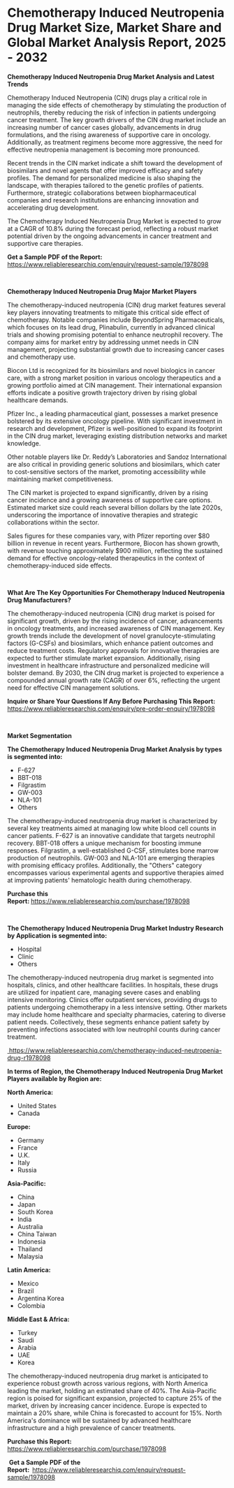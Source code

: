 <p><h1>Chemotherapy Induced Neutropenia Drug Market Size, Market Share and Global Market Analysis Report, 2025 - 2032</h1></p><p><strong>Chemotherapy Induced Neutropenia Drug Market Analysis and Latest Trends</strong></p>
<p><p>Chemotherapy Induced Neutropenia (CIN) drugs play a critical role in managing the side effects of chemotherapy by stimulating the production of neutrophils, thereby reducing the risk of infection in patients undergoing cancer treatment. The key growth drivers of the CIN drug market include an increasing number of cancer cases globally, advancements in drug formulations, and the rising awareness of supportive care in oncology. Additionally, as treatment regimens become more aggressive, the need for effective neutropenia management is becoming more pronounced.</p><p>Recent trends in the CIN market indicate a shift toward the development of biosimilars and novel agents that offer improved efficacy and safety profiles. The demand for personalized medicine is also shaping the landscape, with therapies tailored to the genetic profiles of patients. Furthermore, strategic collaborations between biopharmaceutical companies and research institutions are enhancing innovation and accelerating drug development.</p><p>The Chemotherapy Induced Neutropenia Drug Market is expected to grow at a CAGR of 10.8% during the forecast period, reflecting a robust market potential driven by the ongoing advancements in cancer treatment and supportive care therapies.</p></p>
<p><strong>Get a Sample PDF of the Report:&nbsp;</strong> <a href="https://www.reliableresearchiq.com/enquiry/request-sample/1978098?utm_campaign=2318&utm_medium=2&utm_source=Github&utm_content=ia&utm_term=19042025&utm_id=chemotherapy-induced-neutropenia-drug">https://www.reliableresearchiq.com/enquiry/request-sample/1978098</a></p>
<p>&nbsp;</p>
<p><strong>Chemotherapy Induced Neutropenia Drug Major Market Players</strong></p>
<p><p>The chemotherapy-induced neutropenia (CIN) drug market features several key players innovating treatments to mitigate this critical side effect of chemotherapy. Notable companies include BeyondSpring Pharmaceuticals, which focuses on its lead drug, Plinabulin, currently in advanced clinical trials and showing promising potential to enhance neutrophil recovery. The company aims for market entry by addressing unmet needs in CIN management, projecting substantial growth due to increasing cancer cases and chemotherapy use.</p><p>Biocon Ltd is recognized for its biosimilars and novel biologics in cancer care, with a strong market position in various oncology therapeutics and a growing portfolio aimed at CIN management. Their international expansion efforts indicate a positive growth trajectory driven by rising global healthcare demands.</p><p>Pfizer Inc., a leading pharmaceutical giant, possesses a market presence bolstered by its extensive oncology pipeline. With significant investment in research and development, Pfizer is well-positioned to expand its footprint in the CIN drug market, leveraging existing distribution networks and market knowledge.</p><p>Other notable players like Dr. Reddy’s Laboratories and Sandoz International are also critical in providing generic solutions and biosimilars, which cater to cost-sensitive sectors of the market, promoting accessibility while maintaining market competitiveness.</p><p>The CIN market is projected to expand significantly, driven by a rising cancer incidence and a growing awareness of supportive care options. Estimated market size could reach several billion dollars by the late 2020s, underscoring the importance of innovative therapies and strategic collaborations within the sector.</p><p>Sales figures for these companies vary, with Pfizer reporting over $80 billion in revenue in recent years. Furthermore, Biocon has shown growth, with revenue touching approximately $900 million, reflecting the sustained demand for effective oncology-related therapeutics in the context of chemotherapy-induced side effects.</p></p>
<p>&nbsp;</p>
<p><strong>What Are The Key Opportunities For Chemotherapy Induced Neutropenia Drug Manufacturers?</strong></p>
<p><p>The chemotherapy-induced neutropenia (CIN) drug market is poised for significant growth, driven by the rising incidence of cancer, advancements in oncology treatments, and increased awareness of CIN management. Key growth trends include the development of novel granulocyte-stimulating factors (G-CSFs) and biosimilars, which enhance patient outcomes and reduce treatment costs. Regulatory approvals for innovative therapies are expected to further stimulate market expansion. Additionally, rising investment in healthcare infrastructure and personalized medicine will bolster demand. By 2030, the CIN drug market is projected to experience a compounded annual growth rate (CAGR) of over 6%, reflecting the urgent need for effective CIN management solutions.</p></p>
<p><strong>Inquire or Share Your Questions If Any Before Purchasing This Report:</strong> <a href="https://www.reliableresearchiq.com/enquiry/pre-order-enquiry/1978098?utm_campaign=2318&utm_medium=2&utm_source=Github&utm_content=ia&utm_term=19042025&utm_id=chemotherapy-induced-neutropenia-drug">https://www.reliableresearchiq.com/enquiry/pre-order-enquiry/1978098</a></p>
<p>&nbsp;</p>
<p><strong>Market Segmentation</strong></p>
<p><strong>The Chemotherapy Induced Neutropenia Drug Market Analysis by types is segmented into:</strong></p>
<p><ul><li>F-627</li><li>BBT-018</li><li>Filgrastim</li><li>GW-003</li><li>NLA-101</li><li>Others</li></ul></p>
<p><p>The chemotherapy-induced neutropenia drug market is characterized by several key treatments aimed at managing low white blood cell counts in cancer patients. F-627 is an innovative candidate that targets neutrophil recovery. BBT-018 offers a unique mechanism for boosting immune responses. Filgrastim, a well-established G-CSF, stimulates bone marrow production of neutrophils. GW-003 and NLA-101 are emerging therapies with promising efficacy profiles. Additionally, the "Others" category encompasses various experimental agents and supportive therapies aimed at improving patients' hematologic health during chemotherapy.</p></p>
<p><strong>Purchase this Report:&nbsp;</strong><a href="https://www.reliableresearchiq.com/purchase/1978098?utm_campaign=2318&utm_medium=2&utm_source=Github&utm_content=ia&utm_term=19042025&utm_id=chemotherapy-induced-neutropenia-drug">https://www.reliableresearchiq.com/purchase/1978098</a></p>
<p>&nbsp;</p>
<p><strong>The Chemotherapy Induced Neutropenia Drug Market Industry Research by Application is segmented into:</strong></p>
<p><ul><li>Hospital</li><li>Clinic</li><li>Others</li></ul></p>
<p><p>The chemotherapy-induced neutropenia drug market is segmented into hospitals, clinics, and other healthcare facilities. In hospitals, these drugs are utilized for inpatient care, managing severe cases and enabling intensive monitoring. Clinics offer outpatient services, providing drugs to patients undergoing chemotherapy in a less intensive setting. Other markets may include home healthcare and specialty pharmacies, catering to diverse patient needs. Collectively, these segments enhance patient safety by preventing infections associated with low neutrophil counts during cancer treatment.</p></p>
<p><a href="https://www.reliableresearchiq.com/chemotherapy-induced-neutropenia-drug-r1978098?utm_campaign=2318&utm_medium=2&utm_source=Github&utm_content=ia&utm_term=19042025&utm_id=chemotherapy-induced-neutropenia-drug">&nbsp;https://www.reliableresearchiq.com/chemotherapy-induced-neutropenia-drug-r1978098</a></p>
<p><strong>In terms of Region, the Chemotherapy Induced Neutropenia Drug Market Players available by Region are:</strong></p>
<p>
    <p> <strong> North America: </strong>
        <ul>
            <li>United States</li>
            <li>Canada</li>
        </ul>
        </p> 
    <p> <strong> Europe: </strong>
        <ul>
            <li>Germany</li>
            <li>France</li>
            <li>U.K.</li>
            <li>Italy</li>
            <li>Russia</li>
        </ul>
        </p> 
    <p> <strong> Asia-Pacific: </strong>
        <ul>
            <li>China</li>
            <li>Japan</li>
            <li>South Korea</li>
            <li>India</li>
            <li>Australia</li>
            <li>China Taiwan</li>
            <li>Indonesia</li>
            <li>Thailand</li>
            <li>Malaysia</li>
        </ul>
        </p> 
    <p> <strong> Latin America: </strong>
        <ul>
            <li>Mexico</li>
            <li>Brazil</li>
            <li>Argentina Korea</li>
            <li>Colombia</li>
        </ul>
        </p> 
    <p> <strong> Middle East & Africa: </strong>
        <ul>
            <li>Turkey</li>
            <li>Saudi</li>
            <li>Arabia</li>
            <li>UAE</li>
            <li>Korea</li>
        </ul>
    </p>
    </p>
<p><p>The chemotherapy-induced neutropenia drug market is anticipated to experience robust growth across various regions, with North America leading the market, holding an estimated share of 40%. The Asia-Pacific region is poised for significant expansion, projected to capture 25% of the market, driven by increasing cancer incidence. Europe is expected to maintain a 20% share, while China is forecasted to account for 15%. North America's dominance will be sustained by advanced healthcare infrastructure and a high prevalence of cancer treatments.</p></p>
<p><strong>Purchase this Report: </strong><a href="https://www.reliableresearchiq.com/purchase/1978098?utm_campaign=2318&utm_medium=2&utm_source=Github&utm_content=ia&utm_term=19042025&utm_id=chemotherapy-induced-neutropenia-drug">https://www.reliableresearchiq.com/purchase/1978098</a></p>
<p>&nbsp;<strong>Get a Sample PDF of the Report:&nbsp;&nbsp;</strong><a href="https://www.reliableresearchiq.com/enquiry/request-sample/1978098?utm_campaign=2318&utm_medium=2&utm_source=Github&utm_content=ia&utm_term=19042025&utm_id=chemotherapy-induced-neutropenia-drug">https://www.reliableresearchiq.com/enquiry/request-sample/1978098</a></p>
<p><strong></strong></p>
<p><p></p><p></p><p></p></p>